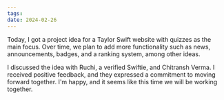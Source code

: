 ```yaml
---
tags: 
date: 2024-02-26
---
```

Today, I got a project idea for a Taylor Swift website with quizzes as the main focus. Over time, we plan to add more functionality such as news, announcements, badges, and a ranking system, among other ideas.

I discussed the idea with Ruchi, a verified Swiftie, and Chitransh Verma. I received positive feedback, and they expressed a commitment to moving forward together. I'm happy, and it seems like this time we will be working together.